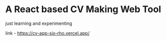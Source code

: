 # A React based CV Making Web Tool

just learning and experimenting

link - https://cv-app-six-rho.vercel.app/
